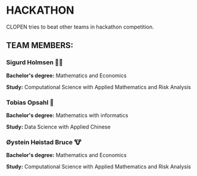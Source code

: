 # HACKATHON
CLOPEN tries to beat other teams in hackathon competition.

## TEAM MEMBERS:
### Sigurd Holmsen 🐻‍❄️
**Bachelor's degree:** Mathematics and Economics

**Study:** Computational Science with Applied Mathematics and Risk Analysis

### Tobias Opsahl 🐼
**Bachelor's degree:** Mathematics with informatics

**Study:** Data Science with Applied Chinese

### Øystein Høistad Bruce 🐮
**Bachelor's degree:** Mathematics and Economics

**Study:** Computational Science with Applied Mathematics and Risk Analysis
